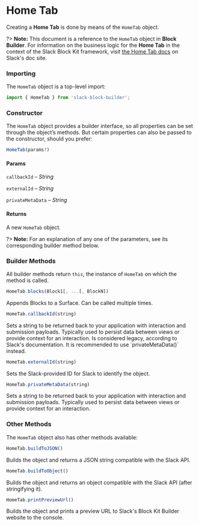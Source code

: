 # Home Tab

Creating a **Home Tab** is done by means of the `HomeTab` object.

?> **Note:** This document is a reference to the `HomeTab` object in **Block Builder**. For information on the business logic for the **Home Tab** in the context of the Slack Block Kit framework, visit [the Home Tab docs](https:&#x2F;&#x2F;api.slack.com&#x2F;reference&#x2F;surfaces&#x2F;views) on Slack's doc site.

### Importing

The `HomeTab` object is a top-level import:

```javascript
import { HomeTab } from 'slack-block-builder';
```


### Constructor

The `HomeTab` object provides a builder interface, so all properties can be set through the object’s methods. But certain properties can also be passed to the constructor, should you prefer:

```javascript
HomeTab(params?)
```

#### Params

`callbackId` – *String*

`externalId` – *String*

`privateMetaData` – *String*

#### Returns

A new `HomeTab` object.

?> **Note:** For an explanation of any one of the parameters, see its corresponding builder method below.

### Builder Methods

All builder methods return `this`, the instance of `HomeTab` on which the method is called.

```javascript
HomeTab.blocks(Block1[, ...[, BlockN])
```

Appends Blocks to a Surface. Can be called multiple times.
```javascript
HomeTab.callbackId(string)
```

Sets a string to be returned back to your application with interaction and submission payloads. Typically used to persist data between views or provide context for an interaction. Is considered legacy, according to Slack&#39;s documentation. It is recommended to use &#x60;privateMetaData()&#x60; instead.
```javascript
HomeTab.externalId(string)
```

Sets the Slack-provided ID for Slack to identify the object.
```javascript
HomeTab.privateMetaData(string)
```

Sets a string to be returned back to your application with interaction and submission payloads. Typically used to persist data between views or provide context for an interaction.


### Other Methods

The `HomeTab` object also has other methods available:

```javascript
HomeTab.buildToJSON()
```

Builds the object and returns a JSON string compatible with the Slack API.
```javascript
HomeTab.buildToObject()
```

Builds the object and returns an object compatible with the Slack API (after stringifying it).
```javascript
HomeTab.printPreviewUrl()
```

Builds the object and prints a preview URL to Slack&#39;s Block Kit Builder website to the console.

